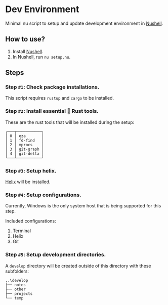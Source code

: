 # Dev Environment

Minimal nu script to setup and update development environment in [Nushell](https://www.nushell.sh/).

## How to use?

1. Install [Nushell](https://www.nushell.sh/).
2. In Nushell, run `nu setup.nu`.

## Steps

### Step `#1`: Check package installations.

This script requires `rustup` and `cargo` to be installed.

### Step `#2`: Install essential 🦀 Rust tools.

These are the rust tools that will be installed during the setup:

```nu
╭───┬───────────╮
│ 0 │ eza       │
│ 1 │ fd-find   │
│ 2 │ mprocs    │
│ 3 │ git-graph │
│ 4 │ git-delta │
╰───┴───────────╯
```

### Step `#3`: Setup helix.

[Helix](https://helix-editor.com/) will be installed.

### Step `#4`: Setup configurations.

Currently, Windows is the only system host that is being supported for this step.

Included configurations:
1. Terminal
2. Helix
3. Git

### Step `#5`: Setup development directories.

A `develop` directory will be created outside of this directory with these subfolders:

```nu
..\develop
├── notes
├── other
├── projects
└── temp
```
